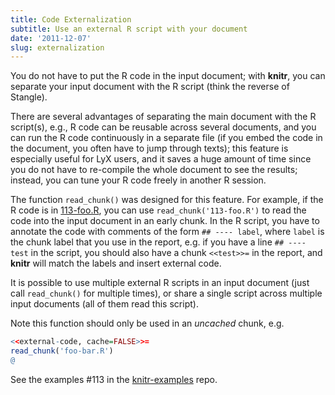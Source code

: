 ```yaml
---
title: Code Externalization
subtitle: Use an external R script with your document
date: '2011-12-07'
slug: externalization
---
```


You do not have to put the R code in the input document; with **knitr**, you can separate your input document with the R script (think the reverse of Stangle).

There are several advantages of separating the main document with the R script(s), e.g., R code can be reusable across several documents, and you can run the R code continuously in a separate file (if you embed the code in the document, you often have to jump through texts); this feature is especially useful for LyX users, and it saves a huge amount of time since you do not have to re-compile the whole document to see the results; instead, you can tune your R code freely in another R session.

The function `read_chunk()` was designed for this feature. For example, if the R code is in [113-foo.R](https://github.com/yihui/knitr-examples/blob/master/113-foo.R), you can use `read_chunk('113-foo.R')` to read the code into the input document in an early chunk. In the R script, you have to annotate the code with comments of the form `## ---- label`, where `label` is the chunk label that you use in the report, e.g. if you have a line `## ---- test` in the script, you should also have a chunk `<<test>>=` in the report, and **knitr** will match the labels and insert external code.

It is possible to use multiple external R scripts in an input document (just call `read_chunk()` for multiple times), or share a single script across multiple input documents (all of them read this script).

Note this function should only be used in an _uncached_ chunk, e.g.

```r 
<<external-code, cache=FALSE>>=
read_chunk('foo-bar.R')
@
```

See the examples #113 in the [knitr-examples](https://github.com/yihui/knitr-examples) repo.
